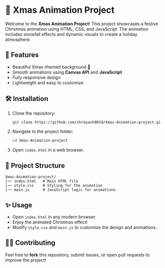# 🎄 Xmas Animation Project

Welcome to the **Xmas Animation Project**! This project showcases a festive Christmas animation using HTML, CSS, and JavaScript. The animation includes snowfall effects and dynamic visuals to create a holiday atmosphere. 

## 📌 Features
- Beautiful Xmas-themed background 🎨
- Smooth animations using **Canvas API** and **JavaScript**
- Fully responsive design
- Lightweight and easy to customize


## 🛠️ Installation
1. Clone the repository:
   ```bash
   git clone https://github.com/shreyash0019/Xmas-Animation-project.git
   ```
2. Navigate to the project folder:
   ```bash
   cd Xmas-Animation-project
   ```
3. Open `index.html` in a web browser.

## 📂 Project Structure
```
Xmas-Animation-project/
│── index.html   # Main HTML file
│── style.css    # Styling for the animation
│── main.js      # JavaScript logic for animations

```

## ✨ Usage
- Open `index.html` in any modern browser.
- Enjoy the animated Christmas effect!
- Modify `style.css` and `main.js` to customize the design and animations.

## 🤝🤍 Contributing
Feel free to **fork** this repository, submit issues, or open pull requests to improve the project!


